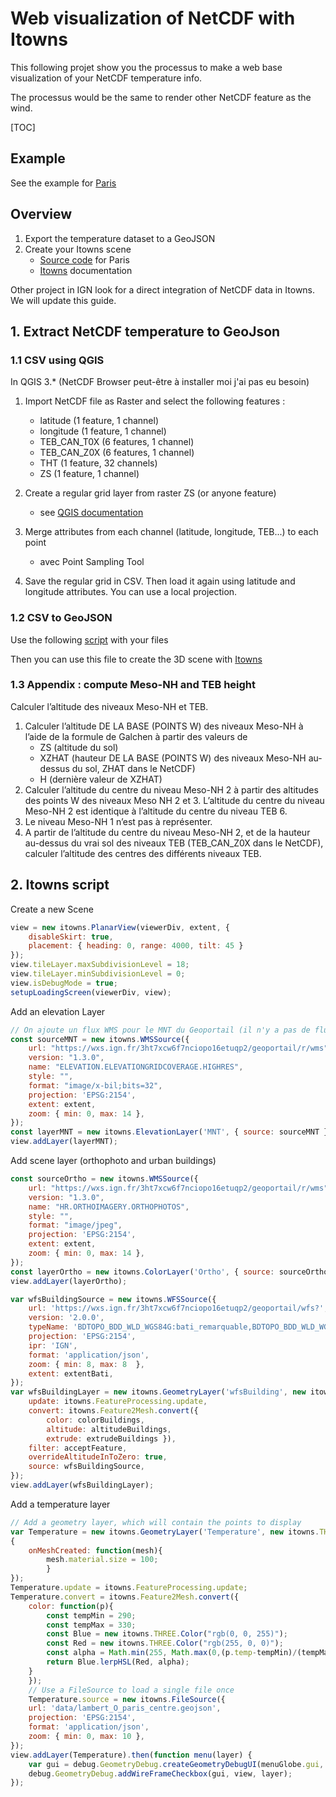# Web visualization of NetCDF with Itowns

This following projet show you the processus to make a web base visualization of your NetCDF temperature info.

The processus would be the same to render other NetCDF feature as the wind.

[TOC]

## Example

See the example for [Paris](index.html)

## Overview

1. Export the temperature dataset to a GeoJSON
2. Create your Itowns scene
    * [Source code](index.html) for Paris
    * [Itowns](http://www.itowns-project.org/itowns/docs/#tutorials/Create-a-simple-globe) documentation

Other project in IGN look for a direct integration of NetCDF data in Itowns. We will update this guide.

## 1. Extract NetCDF temperature to GeoJson

### 1.1 CSV using QGIS

In QGIS 3.* (NetCDF Browser peut-être à installer moi j'ai pas eu besoin)

1. Import NetCDF file as Raster and select the following features :
   * latitude (1 feature, 1 channel)
   * longitude (1 feature, 1 channel)
   * TEB_CAN_T0X (6 features, 1 channel)
   * TEB_CAN_Z0X (6 features, 1 channel)
   * THT (1 feature, 32 channels)
   * ZS (1 feature, 1 channel)

2. Create a regular grid layer from raster ZS (or anyone feature)
   * see [QGIS documentation](https://docs.qgis.org/3.16/en/docs/user_manual/processing_algs/qgis/vectorcreation.html#raster-pixels-to-points)

3. Merge attributes from each channel (latitude, longitude, TEB...) to each point
   * avec Point Sampling Tool

4. Save the regular grid in CSV. Then load it again using latitude and longitude attributes. You can use a local projection.

### 1.2 CSV to GeoJSON

Use the following [script](../data/csv2geoJson.py) with your files

Then you can use this file to create the 3D scene with [Itowns](../README.md)

### 1.3 Appendix : compute Meso-NH and TEB height

Calculer l’altitude des niveaux Meso-NH et TEB.
1.	Calculer l’altitude DE LA BASE (POINTS W) des niveaux Meso-NH à l’aide de la formule de Galchen à partir des valeurs de 
    * ZS (altitude du sol)
    * XZHAT (hauteur DE LA BASE (POINTS W) des niveaux Meso-NH au-dessus du sol, ZHAT dans le NetCDF)
    * H (dernière valeur de XZHAT)
2.	Calculer l’altitude du centre du niveau Meso-NH 2 à partir des altitudes des points W des niveaux Meso NH 2 et 3. L’altitude du centre du niveau Meso-NH 2 est identique à l’altitude du centre du niveau TEB 6. 
3.	Le niveau Meso-NH 1 n’est pas à représenter.
4.	A partir de l’altitude du centre du niveau Meso-NH 2, et de la hauteur au-dessus du vrai sol des niveaux TEB (TEB_CAN_Z0X dans le NetCDF), calculer l’altitude des centres des différents niveaux TEB.

## 2. Itowns script

Create a new Scene 

```js
view = new itowns.PlanarView(viewerDiv, extent, {
    disableSkirt: true,
    placement: { heading: 0, range: 4000, tilt: 45 }
});
view.tileLayer.maxSubdivisionLevel = 18;
view.tileLayer.minSubdivisionLevel = 0;
view.isDebugMode = true;
setupLoadingScreen(viewerDiv, view);
```

Add an elevation Layer

```js
// On ajoute un flux WMS pour le MNT du Geoportail (il n'y a pas de flux MNT en WMTS dispo)
const sourceMNT = new itowns.WMSSource({
    url: "https://wxs.ign.fr/3ht7xcw6f7nciopo16etuqp2/geoportail/r/wms",
    version: "1.3.0",
    name: "ELEVATION.ELEVATIONGRIDCOVERAGE.HIGHRES",
    style: "",
    format: "image/x-bil;bits=32",
    projection: 'EPSG:2154',
    extent: extent,
    zoom: { min: 0, max: 14 },
});
const layerMNT = new itowns.ElevationLayer('MNT', { source: sourceMNT });
view.addLayer(layerMNT);
```

Add scene layer (orthophoto and urban buildings)


```js
const sourceOrtho = new itowns.WMSSource({
    url: "https://wxs.ign.fr/3ht7xcw6f7nciopo16etuqp2/geoportail/r/wms",
    version: "1.3.0",
    name: "HR.ORTHOIMAGERY.ORTHOPHOTOS",
    style: "",
    format: "image/jpeg",
    projection: 'EPSG:2154',
    extent: extent,
    zoom: { min: 0, max: 14 },
});
const layerOrtho = new itowns.ColorLayer('Ortho', { source: sourceOrtho });
view.addLayer(layerOrtho);

var wfsBuildingSource = new itowns.WFSSource({
    url: 'https://wxs.ign.fr/3ht7xcw6f7nciopo16etuqp2/geoportail/wfs?',
    version: '2.0.0',
    typeName: 'BDTOPO_BDD_WLD_WGS84G:bati_remarquable,BDTOPO_BDD_WLD_WGS84G:bati_indifferencie,BDTOPO_BDD_WLD_WGS84G:bati_industriel',
    projection: 'EPSG:2154',
    ipr: 'IGN',
    format: 'application/json',
    zoom: { min: 8, max: 8  },
    extent: extentBati,
});
var wfsBuildingLayer = new itowns.GeometryLayer('wfsBuilding', new itowns.THREE.Group(), {
    update: itowns.FeatureProcessing.update,
    convert: itowns.Feature2Mesh.convert({
        color: colorBuildings,
        altitude: altitudeBuildings,
        extrude: extrudeBuildings }),
    filter: acceptFeature,
    overrideAltitudeInToZero: true,
    source: wfsBuildingSource,
});
view.addLayer(wfsBuildingLayer);
```

Add a temperature layer

```js
// Add a geometry layer, which will contain the points to display
var Temperature = new itowns.GeometryLayer('Temperature', new itowns.THREE.Group(), 
{
    onMeshCreated: function(mesh){
        mesh.material.size = 100;
        }
});
Temperature.update = itowns.FeatureProcessing.update;
Temperature.convert = itowns.Feature2Mesh.convert({
    color: function(p){
        const tempMin = 290;
        const tempMax = 330;
        const Blue = new itowns.THREE.Color("rgb(0, 0, 255)");
        const Red = new itowns.THREE.Color("rgb(255, 0, 0)");
        const alpha = Math.min(255, Math.max(0,(p.temp-tempMin)/(tempMax-tempMin)));
        return Blue.lerpHSL(Red, alpha);
    }
    });
    // Use a FileSource to load a single file once
    Temperature.source = new itowns.FileSource({
    url: 'data/lambert_O_paris_centre.geojson',
    projection: 'EPSG:2154',
    format: 'application/json',
    zoom: { min: 0, max: 10 },
});
view.addLayer(Temperature).then(function menu(layer) {
    var gui = debug.GeometryDebug.createGeometryDebugUI(menuGlobe.gui, view, layer);
    debug.GeometryDebug.addWireFrameCheckbox(gui, view, layer);
});
```
